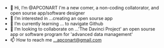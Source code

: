 - 👋 Hi, I’m @APCONART I'm a new comer, a non-coding collatorator, and open sourse app/software designer 
- 👀 I’m interested in ...creating an open sourse app
- 🌱 I’m currently learning ... to navigate Github
- 💞️ I’m looking to collaborate on ...'The Davinci Project' an open sourse app or software program for 'advanced data management'
- 📫 How to reach me ...apconart@gmail.com

<!---
APCONART/APCONART is a ✨ special ✨ repository because its `README.md` (this file) appears on your GitHub profile.
You can click the Preview link to take a look at your changes.
--->
